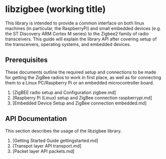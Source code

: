 libzigbee (working title)
=========================

This library is intended to provide a common interface on both linux machines (in particular, the RaspberryPi) and small embedded devices (e.g. the ST Discovery ARM Cortex M series) to the Zigbee2 family of radio transceivers. This guide will explain the library API after covering setup of the transceivers, operating systems, and embedded devices.

Prerequisites
-------------

These documents outline the required setup and connections to be made for getting the ZigBee radios to work in first place, as well as for connecting them to a Linux PC/Raspberry Pi or an embedded microcontroller board.

1. [ZigBEE radio setup and Configuration zigbee.md]
2. [Raspberry Pi (Linux) setup and ZigBee connection raspberrypi.md]
3. [Embedded Device Setup and ZigBee connection embedded.md]

API Documentation
-----------------

This section describes the usage of the libzigbee library.

1. [Getting Started Guide gettingstarted.md]
2. [Transpot layer API transport.md]
3. [Packet layer API packets.md]
